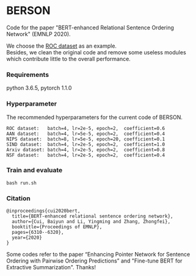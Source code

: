 # BERSON
Code for the paper "BERT-enhanced Relational Sentence Ordering Network" (EMNLP 2020).

We choose the [ROC dataset](https://github.com/sodawater/SentenceOrdering) as an example.  
Besides, we clean the original code and remove some useless modules which contribute little to the overall performance.

### Requirements
python 3.6.5, pytorch 1.1.0

### Hyperparameter
The recommended hyperparameters for the current code of BERSON.  
```
ROC dataset:   batch=4, lr=2e-5, epoch=2,  coefficient=0.6  
AAN dataset:   batch=4, lr=5e-5, epoch=2,  coefficient=0.4  
NIPS dataset:  batch=8, lr=5e-5, epoch=20, coefficient=0.1  
SIND dataset:  batch=4, lr=2e-5, epoch=2,  coefficient=1.0  
Arxiv dataset: batch=4, lr=2e-5, epoch=2,  coefficient=0.8  
NSF dataset:   batch=4, lr=2e-5, epoch=2,  coefficient=0.4
```
### Train and evaluate
```
bash run.sh
```
### Citation
```
@inproceedings{cui2020bert,
  title={BERT-enhanced relational sentence ordering network},
  author={Cui, Baiyun and Li, Yingming and Zhang, Zhongfei},
  booktitle={Proceedings of EMNLP},
  pages={6310--6320},
  year={2020}
}
```

Some codes refer to the paper “Enhancing Pointer Network for Sentence Ordering with Pairwise Ordering Predictions” and "Fine-tune BERT for Extractive Summarization". Thanks!
